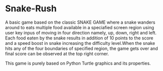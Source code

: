 # Snake-Rush

A basic game based on the classic SNAKE GAME where a snake wanders around to eats multiple food available in a speciafied screen region using user key inpus of moving in four direction namely, up, down, right and left. 
Each food eaten by the snake results in addition of 10 points to the score and a speed boost in snake increasing the difficulty level.When the snake hits any of the four boundaries of specified region, the game gets over and final score can be observed at the top right corner.

This game is purely based on Python Turtle graphics and its properties.
